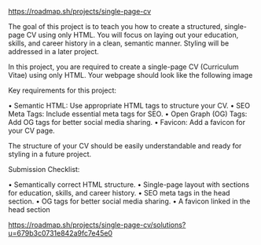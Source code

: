 https://roadmap.sh/projects/single-page-cv

The goal of this project is to teach you how to create a structured, single-page CV using only HTML. You will focus on laying out your education, skills, and career history in a clean, semantic manner. Styling will be addressed in a later project.

In this project, you are required to create a single-page CV (Curriculum Vitae) using only HTML. Your webpage should look like the following image



Key requirements for this project:

• Semantic HTML: Use appropriate HTML tags to structure your CV.
• SEO Meta Tags: Include essential meta tags for SEO.
• Open Graph (OG) Tags: Add OG tags for better social media sharing.
• Favicon: Add a favicon for your CV page.

The structure of your CV should be easily understandable and ready for styling in a future project.

Submission Checklist:

• Semantically correct HTML structure.
• Single-page layout with sections for education, skills, and career history.
• SEO meta tags in the head section.
• OG tags for better social media sharing.
• A favicon linked in the head section

https://roadmap.sh/projects/single-page-cv/solutions?u=679b3c0731e842a9fc7e45e0
